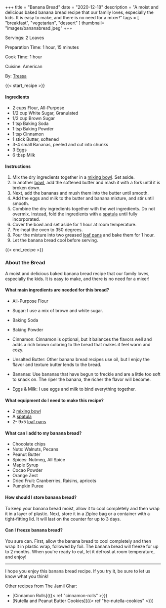 +++
title = "Banana Bread"
date = "2020-12-18"
description = "A moist and delicious baked banana bread recipe that our family loves, especially the kids. It is easy to make, and there is no need for a mixer!"
tags = [
    "breakfast",
    "vegetarian",
    "dessert"
]
thumbnail= "images/bananabread.jpeg"
+++

Servings: 2 Loaves <!--more-->

Preparation Time: 1 hour, 15 minutes 

Cook Time: 1 hour 

Cuisine: American

By: [Tressa](https://www.jamilghar.com/about/)

{{< start_recipe >}}

#### Ingredients

* 2 cups Flour, All-Purpose 
* 1/2 cup White Sugar, Granulated 
* 1/2 cup Brown Sugar
* 1 tsp Baking Soda
* 1 tsp Baking Powder
* 1 tsp Cinnamon  
* 1 stick Butter, softened 
* 3-4 small Bananas, peeled and cut into chunks 
* 3 Eggs 
* 6 tbsp Milk 

#### Instructions 

1. Mix the dry ingredients together in a [mixing bowl](https://amzn.to/3rczKGV). Set aside. 
2. In another [bowl](https://amzn.to/3rczKGV), add the softened butter and mash it with a fork until it is broken down. 
3. Next, add the bananas and mush them into the butter until smooth. 
4. Add the eggs and milk to the butter and banana mixture, and stir until smooth. 
5. Combine the dry ingredients together with the wet ingredients. Do not overmix. Instead, fold the ingredients with a [spatula](https://amzn.to/3E0CF9b) until fully incorporated.
6. Cover the bowl and set aside for 1 hour at room temperature. 
7. Pre-heat the oven to 350 degrees. 
8. Pour the mixture into two greased [loaf pans](https://amzn.to/3lhGhv0) and bake them for 1 hour. 
9. Let the banana bread cool before serving. 

{{< end_recipe >}}

### About the Bread 

A moist and delicious baked banana bread recipe that our family loves, especially the kids. It is easy to make, and there is no need for a mixer!

#### What main ingredients are needed for this bread?

* All-Purpose Flour

* Sugar: I use a mix of brown and white sugar. 

* Baking Soda 

* Baking Powder 

* Cinnamon: Cinnamon is optional, but it balances the flavors well and adds a rich brown coloring to the bread that makes it feel warm and cozy. 

* Unsalted Butter: Other banana bread recipes use oil, but I enjoy the flavor and texture butter lends to the bread. 

* Bananas: Use bananas that have begun to freckle and are a little too soft to snack on. The riper the banana, the richer the flavor will become. 

* Eggs & Milk: I use eggs and milk to bind everything together.

#### What equipment do I need to make this recipe?

* 2 [mixing bowl](https://amzn.to/3rczKGV)
* A [spatula](https://amzn.to/3E0CF9b)
* 2- 9x5 [loaf pans](https://amzn.to/3lhGhv0)

#### What can I add to my banana bread?

* Chocolate chips 
* Nuts: Walnuts, Pecans
* Peanut Butter 
* Spices: Nutmeg, All Spice
* Maple Syrup 
* Cocao Powder
* Orange Zest 
* Dried Fruit: Cranberries, Raisins, apricots
* Pumpkin Puree 

#### How should I store banana bread? 

To keep your banana bread moist, allow it to cool completely and then wrap it in a layer of plastic. Next, store it in a Ziploc bag or a container with a tight-fitting lid. It will last on the counter for up to 3 days. 

#### Can I freeze banana bread?

You sure can. First, allow the banana bread to cool completely and then wrap it in plastic wrap, followed by foil. The banana bread will freeze for up to 2 months. When you're ready to eat, let it defrost at room temperature, and enjoy! 

---- 

I hope you enjoy this banana bread recipe. If you try it, be sure to let us know what you think!

Other recipes from The Jamil Ghar:

* [Cinnamon Rolls]({{< ref "cinnamon-rolls" >}})
* [Nutella and Peanut Butter Cookies]({{< ref "he-nutella-cookies" >}}) 

